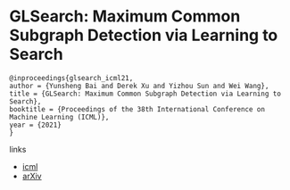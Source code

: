 # GLSearch: Maximum Common Subgraph Detection via Learning to Search

```
@inproceedings{glsearch_icml21,
author = {Yunsheng Bai and Derek Xu and Yizhou Sun and Wei Wang},
title = {GLSearch: Maximum Common Subgraph Detection via Learning to Search},
booktitle = {Proceedings of the 38th International Conference on Machine Learning (ICML)},
year = {2021}
}
```

links
- [icml](https://icml.cc/Conferences/2021/ScheduleMultitrack?event=10448)
- [arXiv](https://arxiv.org/abs/2002.03129)